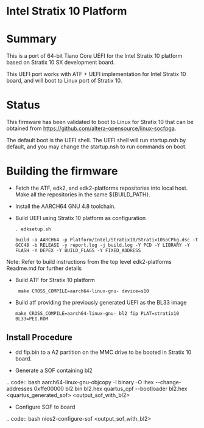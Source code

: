 Intel Stratix 10 Platform
=========================

# Summary

This is a port of 64-bit Tiano Core UEFI for the Intel Stratix 10 platform
based on Stratix 10 SX development board.

This UEFI port works with ATF + UEFI implementation for Intel Stratix 10 board, and
will boot to Linux port of Stratix 10.

# Status

This firmware has been validated to boot to Linux for Stratix 10 that can be obtained from
https://github.com/altera-opensource/linux-socfpga.

The default boot is the UEFI shell. The UEFI
shell will run startup.nsh by default, and you may change the startup.nsh to run commands on boot.

# Building the firmware

-  Fetch the ATF, edk2, and edk2-platforms repositories into local host.
   Make all the repositories in the same ${BUILD\_PATH}.

-  Install the AARCH64 GNU 4.8 toolchain.

-  Build UEFI using Stratix 10 platform as configuration

       . edksetup.sh

       build -a AARCH64 -p Platform/Intel/Stratix10/Stratix10SoCPkg.dsc -t GCC48 -b RELEASE -y report.log -j build.log -Y PCD -Y LIBRARY -Y FLASH -Y DEPEX -Y BUILD_FLAGS -Y FIXED_ADDRESS

Note: Refer to build instructions from the top level edk2-platforms Readme.md for further details

- Build ATF for Stratix 10 platform

       make CROSS_COMPILE=aarch64-linux-gnu- device=s10

-  Build atf providing the previously generated UEFI as the BL33 image

       make CROSS_COMPILE=aarch64-linux-gnu- bl2 fip PLAT=stratix10
       BL33=PEI.ROM

Install Procedure
-----------------

- dd fip.bin to a A2 partition on the MMC drive to be booted in Stratix 10
  board.

- Generate a SOF containing bl2

.. code:: bash
        aarch64-linux-gnu-objcopy -I binary -O ihex --change-addresses 0xffe00000 bl2.bin bl2.hex
        quartus_cpf --bootloader bl2.hex <quartus_generated_sof> <output_sof_with_bl2>

- Configure SOF to board

.. code:: bash
        nios2-configure-sof <output_sof_with_bl2>


